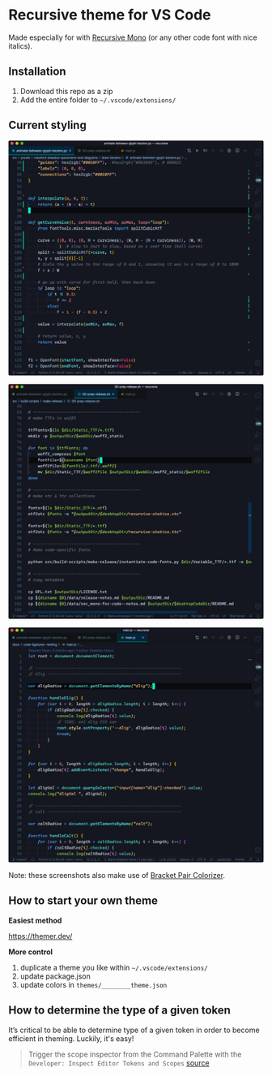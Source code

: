 # Recursive theme for VS Code

Made especially for with [Recursive Mono](https://github.com/arrowtype/recursive) (or any other code font with nice italics).

## Installation

1. Download this repo as a zip
2. Add the entire folder to `~/.vscode/extensions/`

## Current styling

![Recursive theme with Python](readme-img/recursive_theme-python.png)

![Recursive theme with Shell](readme-img/recursive_theme-shell.png)

![Recursive theme with JavaScript](readme-img/recursive_theme-js.png)

Note: these screenshots also make use of [Bracket Pair Colorizer](https://marketplace.visualstudio.com/items?itemName=CoenraadS.bracket-pair-colorizer).

## How to start your own theme

**Easiest method**

https://themer.dev/

**More control**

1. duplicate a theme you like within `~/.vscode/extensions/`
2. update package.json
3. update colors in `themes/________theme.json`

## How to determine the type of a given token

It’s critical to be able to determine type of a given token in order to become efficient in theming. Luckily, it's easy!

> Trigger the scope inspector from the Command Palette with the `Developer: Inspect Editor Tokens and Scopes` [source](https://code.visualstudio.com/api/language-extensions/syntax-highlight-guide#scope-inspector)
